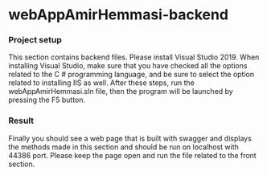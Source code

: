 # webAppAmirHemmasi-backend
### Project setup
This section contains backend files. Please install Visual Studio 2019. When installing Visual Studio, make sure that you have checked all the options related to the C # programming language, and be sure to select the option related to installing IIS as well. After these steps, run the webAppAmirHemmasi.sln file, then the program will be launched by pressing the F5 button.
### Result 
Finally you should see a web page that is built with swagger and displays the methods made in this section and should be run on localhost with 44386 port. Please keep the page open and run the file related to the front section.
